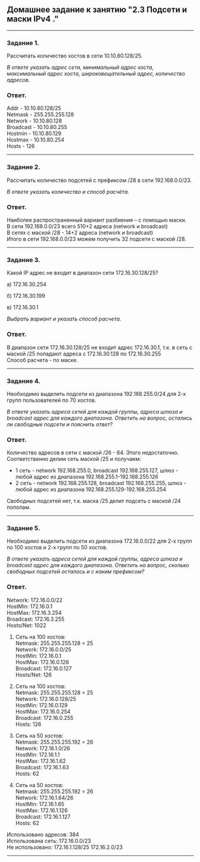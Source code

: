 ## Домашнее задание к занятию "2.3 Подсети и маски IPv4  ."  

---  

### Задание 1.

Рассчитать количество хостов в сети 10.10.80.128/25. 

*В ответе указать адрес сети, минимальный адрес хоста, максимальный адрес хоста, широковещательный адрес, количество адресов.*

### Ответ.  

Addr - 10.10.80.128/25  
Netmask	- 255.255.255.128  
Network	- 10.10.80.128  
Broadcast - 10.10.80.255  
Hostmin - 10.10.80.129  
Hostmax - 10.10.80.254  
Hosts - 126  

---  

### Задание 2.

Рассчитать количество подсетей с префиксом /28 в сети 192.168.0.0/23. 

*В ответе указать количество и способ расчёта.*

### Ответ.  

Наиболее распространенный вариант разбиения – с помощью маски.  
В сети 192.168.0.0/23 всего 510+2 адреса (network и broadcast)  
В сетях с маской /28 - 14+2 адреса (network и broadcast)  
Итого в сети 192.168.0.0/23 можем получить 32 подсети с маской /28.  

---

### Задание 3.  

Какой IP адрес не входит в диапазон сети 172.16.30.128/25? 

а) 172.16.30.254

б) 172.16.30.199

в) 172.16.30.1

*Выбрать вариант и указать способ расчета.*

### Ответ.  

В диапазон сети 172.16.30.128/25 не входит адрес 172.16.30.1, т.к. в сеть с маской /25 попадают адреса с 172.16.30.128 по 172.16.30.255    
Способ расчета - по маске.

---  

### Задание 4.

Необходимо выделить подсети из диапазона 192.168.255.0/24 для 2-х групп пользователей по 70 хостов. 

*В ответе указать адреса сетей для каждой группы, адреса шлюза и broadcast адрес для каждого диапазона. Ответить на вопрос, остались ли свободные подсети и пояснить ответ?*

### Ответ.  

Количество адресов в сети с маской /26 - 64. Этого недостаточно. Соответственно делим сеть маской /25 и получаем:  
* 1 сеть - network 192.168.255.0, broadcast 192.168.255.127, шлюз - любой адрес из диапазона 192.168.255.1-192.168.255.126  
* 2 сеть - network 192.168.255.128, broadcast 192.168.255.255, шлюз - любой адрес из диапазона 192.168.255.129-192.168.255.254  

Свободных подсетей нет, т.к. маска /25 делит подсеть с маской /24 пополам.

---

### Задание 5.

Необходимо выделить подсети из диапазона 172.16.0.0/22 для 2-х групп по 100 хостов и 2-х групп по 50 хостов. 

*В ответе указать адреса сетей для каждой группы, адреса шлюза и broadcast адрес для каждого диапазона. Ответить на вопрос, сколько свободных подсетей осталось и с каким префиксом?*

### Ответ.  

Network:   172.16.0.0/22  
HostMin:   172.16.0.1  
HostMax:   172.16.3.254  
Broadcast: 172.16.3.255  
Hosts/Net: 1022  

1. Сеть на 100 хостов:  
Netmask:   255.255.255.128 = 25   
Network:   172.16.0.0/25  
HostMin:   172.16.0.1  
HostMax:   172.16.0.126  
Broadcast: 172.16.0.127  
Hosts/Net: 126  

2. Сеть на 100 хостов:  
Netmask:   255.255.255.128 = 25  
Network:   172.16.0.128/25  
HostMin:   172.16.0.129  
HostMax:   172.16.0.254  
Broadcast: 172.16.0.255  
Hosts: 126  

3. Сеть на 50 хостов:  
Netmask:   255.255.255.192 = 26  
Network:   172.16.1.0/26  
HostMin:   172.16.1.1  
HostMax:   172.16.1.62  
Broadcast: 172.16.1.63  
Hosts: 62  

4. Сеть на 50 хостов:    
Netmask:   255.255.255.192 = 26  
Network:   172.16.1.64/26  
HostMin:   172.16.1.65  
HostMax:   172.16.1.126  
Broadcast: 172.16.1.127  
Hosts: 62  

Использовано адресов: 384  
Использована сеть: 172.16.0.0/23  
Не использовано:
172.16.1.128/25
172.16.2.0/23

---